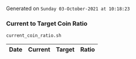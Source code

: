 Generated on `Sunday 03-October-2021 at 10:18:23`

### Current to Target Coin Ratio
`current_coin_ratio.sh`

Date|Current|Target|Ratio
---|---|---|---
